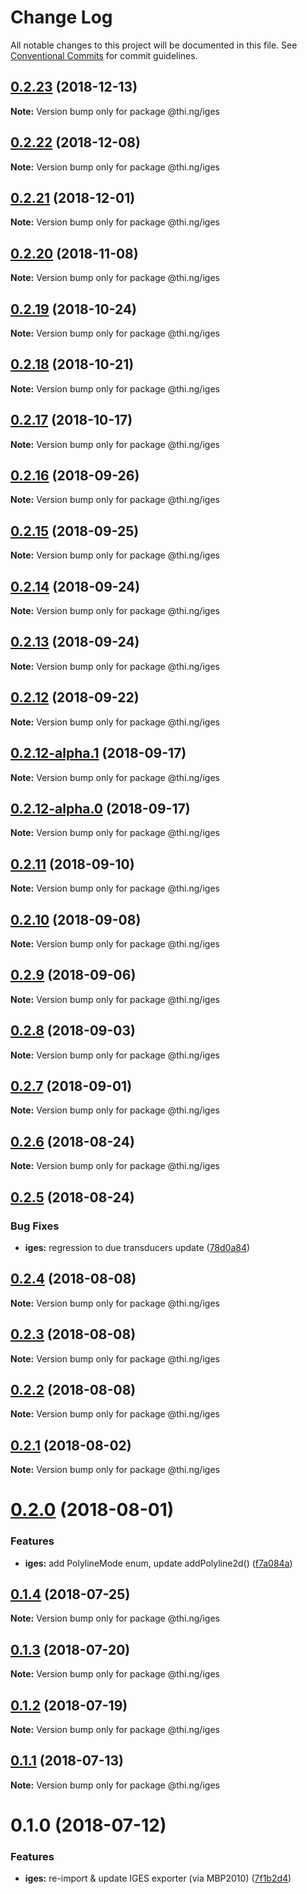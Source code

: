 # Change Log

All notable changes to this project will be documented in this file.
See [Conventional Commits](https://conventionalcommits.org) for commit guidelines.

## [0.2.23](https://github.com/thi-ng/umbrella/compare/@thi.ng/iges@0.2.22...@thi.ng/iges@0.2.23) (2018-12-13)

**Note:** Version bump only for package @thi.ng/iges





## [0.2.22](https://github.com/thi-ng/umbrella/compare/@thi.ng/iges@0.2.21...@thi.ng/iges@0.2.22) (2018-12-08)

**Note:** Version bump only for package @thi.ng/iges





## [0.2.21](https://github.com/thi-ng/umbrella/compare/@thi.ng/iges@0.2.20...@thi.ng/iges@0.2.21) (2018-12-01)

**Note:** Version bump only for package @thi.ng/iges





## [0.2.20](https://github.com/thi-ng/umbrella/compare/@thi.ng/iges@0.2.19...@thi.ng/iges@0.2.20) (2018-11-08)

**Note:** Version bump only for package @thi.ng/iges





## [0.2.19](https://github.com/thi-ng/umbrella/compare/@thi.ng/iges@0.2.18...@thi.ng/iges@0.2.19) (2018-10-24)

**Note:** Version bump only for package @thi.ng/iges





## [0.2.18](https://github.com/thi-ng/umbrella/compare/@thi.ng/iges@0.2.17...@thi.ng/iges@0.2.18) (2018-10-21)

**Note:** Version bump only for package @thi.ng/iges





## [0.2.17](https://github.com/thi-ng/umbrella/compare/@thi.ng/iges@0.2.16...@thi.ng/iges@0.2.17) (2018-10-17)

**Note:** Version bump only for package @thi.ng/iges





<a name="0.2.16"></a>
## [0.2.16](https://github.com/thi-ng/umbrella/compare/@thi.ng/iges@0.2.15...@thi.ng/iges@0.2.16) (2018-09-26)

**Note:** Version bump only for package @thi.ng/iges





<a name="0.2.15"></a>
## [0.2.15](https://github.com/thi-ng/umbrella/compare/@thi.ng/iges@0.2.14...@thi.ng/iges@0.2.15) (2018-09-25)

**Note:** Version bump only for package @thi.ng/iges





<a name="0.2.14"></a>
## [0.2.14](https://github.com/thi-ng/umbrella/compare/@thi.ng/iges@0.2.13...@thi.ng/iges@0.2.14) (2018-09-24)

**Note:** Version bump only for package @thi.ng/iges





<a name="0.2.13"></a>
## [0.2.13](https://github.com/thi-ng/umbrella/compare/@thi.ng/iges@0.2.12...@thi.ng/iges@0.2.13) (2018-09-24)

**Note:** Version bump only for package @thi.ng/iges





<a name="0.2.12"></a>
## [0.2.12](https://github.com/thi-ng/umbrella/compare/@thi.ng/iges@0.2.12-alpha.1...@thi.ng/iges@0.2.12) (2018-09-22)

**Note:** Version bump only for package @thi.ng/iges





<a name="0.2.12-alpha.1"></a>
## [0.2.12-alpha.1](https://github.com/thi-ng/umbrella/compare/@thi.ng/iges@0.2.12-alpha.0...@thi.ng/iges@0.2.12-alpha.1) (2018-09-17)

**Note:** Version bump only for package @thi.ng/iges





<a name="0.2.12-alpha.0"></a>
## [0.2.12-alpha.0](https://github.com/thi-ng/umbrella/compare/@thi.ng/iges@0.2.11...@thi.ng/iges@0.2.12-alpha.0) (2018-09-17)

**Note:** Version bump only for package @thi.ng/iges





<a name="0.2.11"></a>
## [0.2.11](https://github.com/thi-ng/umbrella/compare/@thi.ng/iges@0.2.10...@thi.ng/iges@0.2.11) (2018-09-10)

**Note:** Version bump only for package @thi.ng/iges





<a name="0.2.10"></a>
## [0.2.10](https://github.com/thi-ng/umbrella/compare/@thi.ng/iges@0.2.9...@thi.ng/iges@0.2.10) (2018-09-08)

**Note:** Version bump only for package @thi.ng/iges





<a name="0.2.9"></a>
## [0.2.9](https://github.com/thi-ng/umbrella/compare/@thi.ng/iges@0.2.8...@thi.ng/iges@0.2.9) (2018-09-06)




**Note:** Version bump only for package @thi.ng/iges

<a name="0.2.8"></a>
## [0.2.8](https://github.com/thi-ng/umbrella/compare/@thi.ng/iges@0.2.7...@thi.ng/iges@0.2.8) (2018-09-03)




**Note:** Version bump only for package @thi.ng/iges

<a name="0.2.7"></a>
## [0.2.7](https://github.com/thi-ng/umbrella/compare/@thi.ng/iges@0.2.6...@thi.ng/iges@0.2.7) (2018-09-01)




**Note:** Version bump only for package @thi.ng/iges

<a name="0.2.6"></a>
## [0.2.6](https://github.com/thi-ng/umbrella/compare/@thi.ng/iges@0.2.5...@thi.ng/iges@0.2.6) (2018-08-24)




**Note:** Version bump only for package @thi.ng/iges

<a name="0.2.5"></a>
## [0.2.5](https://github.com/thi-ng/umbrella/compare/@thi.ng/iges@0.2.4...@thi.ng/iges@0.2.5) (2018-08-24)


### Bug Fixes

* **iges:** regression to due transducers update ([78d0a84](https://github.com/thi-ng/umbrella/commit/78d0a84))




<a name="0.2.4"></a>
## [0.2.4](https://github.com/thi-ng/umbrella/compare/@thi.ng/iges@0.2.3...@thi.ng/iges@0.2.4) (2018-08-08)




**Note:** Version bump only for package @thi.ng/iges

<a name="0.2.3"></a>
## [0.2.3](https://github.com/thi-ng/umbrella/compare/@thi.ng/iges@0.2.2...@thi.ng/iges@0.2.3) (2018-08-08)




**Note:** Version bump only for package @thi.ng/iges

<a name="0.2.2"></a>
## [0.2.2](https://github.com/thi-ng/umbrella/compare/@thi.ng/iges@0.2.1...@thi.ng/iges@0.2.2) (2018-08-08)




**Note:** Version bump only for package @thi.ng/iges

<a name="0.2.1"></a>
## [0.2.1](https://github.com/thi-ng/umbrella/compare/@thi.ng/iges@0.2.0...@thi.ng/iges@0.2.1) (2018-08-02)




**Note:** Version bump only for package @thi.ng/iges

<a name="0.2.0"></a>
# [0.2.0](https://github.com/thi-ng/umbrella/compare/@thi.ng/iges@0.1.4...@thi.ng/iges@0.2.0) (2018-08-01)


### Features

* **iges:** add PolylineMode enum, update addPolyline2d() ([f7a084a](https://github.com/thi-ng/umbrella/commit/f7a084a))




<a name="0.1.4"></a>
## [0.1.4](https://github.com/thi-ng/umbrella/compare/@thi.ng/iges@0.1.3...@thi.ng/iges@0.1.4) (2018-07-25)




**Note:** Version bump only for package @thi.ng/iges

<a name="0.1.3"></a>
## [0.1.3](https://github.com/thi-ng/umbrella/compare/@thi.ng/iges@0.1.2...@thi.ng/iges@0.1.3) (2018-07-20)




**Note:** Version bump only for package @thi.ng/iges

<a name="0.1.2"></a>
## [0.1.2](https://github.com/thi-ng/umbrella/compare/@thi.ng/iges@0.1.1...@thi.ng/iges@0.1.2) (2018-07-19)




**Note:** Version bump only for package @thi.ng/iges

<a name="0.1.1"></a>
## [0.1.1](https://github.com/thi-ng/umbrella/compare/@thi.ng/iges@0.1.0...@thi.ng/iges@0.1.1) (2018-07-13)




**Note:** Version bump only for package @thi.ng/iges

<a name="0.1.0"></a>
# 0.1.0 (2018-07-12)


### Features

* **iges:** re-import & update IGES exporter (via MBP2010) ([7f1b2d4](https://github.com/thi-ng/umbrella/commit/7f1b2d4))
